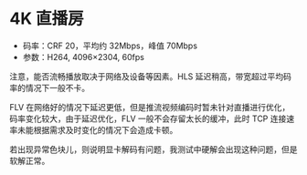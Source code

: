 # 4K 直播房

<UHD></UHD>

- 码率：CRF 20，平均约 32Mbps，峰值 70Mbps
- 参数：H264, 4096×2304, 60fps

注意，能否流畅播放取决于网络及设备等因素。HLS 延迟稍高，带宽超过平均码率的情况下一般不卡。

FLV 在网络好的情况下延迟更低，但是推流视频编码时暂未针对直播进行优化，码率变化较大，由于延迟优化，FLV 一般不会存留太长的缓冲，此时 TCP 连接速率未能根据需求及时变化的情况下会造成卡顿。

若出现异常色块儿，则说明显卡解码有问题，我测试中硬解会出现这种问题，但是软解正常。